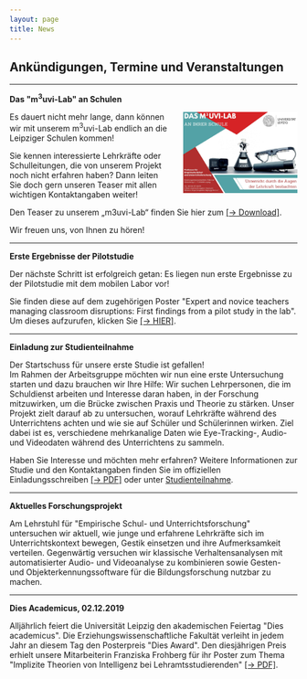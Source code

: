 ```yaml
---
layout: page
title: News
---
```


## Ankündigungen, Termine und Veranstaltungen

***

**Das "m<sup>3</sup>uvi-Lab" an Schulen**

<p><img src="assets/images/Karte_m3uvi-lab_final.jpg" width="200" hight="142" alt="" style="float:right; margin-left:20px;">Es dauert nicht mehr lange, dann können wir mit unserem m<sup>3</sup>uvi-Lab endlich an die Leipziger Schulen kommen!

Sie kennen interessierte Lehrkräfte oder Schulleitungen, die von unserem Projekt noch nicht erfahren haben? Dann leiten Sie doch gern unseren Teaser mit allen wichtigen Kontaktangaben weiter!

Den Teaser zu unserem „m3uvi-Lab“ finden Sie hier zum <a href="/assets/pdfs/Karte_m3uvi-lab_final.pdf">[&rarr; Download]</a>.


Wir freuen uns, von Ihnen zu hören!</p>

***

**Erste Ergebnisse der Pilotstudie**

Der nächste Schritt ist erfolgreich getan: Es liegen nun erste Ergebnisse zu der Pilotstudie mit dem mobilen Labor vor!

Sie finden diese auf dem zugehörigen Poster "Expert and novice teachers managing classroom disruptions: First findings from a pilot study in the lab". Um dieses aufzurufen, klicken Sie <a href="/assets/pdfs/Mandy_Klatt_Poster_SIG27.pdf">[&rarr; HIER]</a>.

***

**Einladung zur Studienteilnahme**

Der Startschuss für unsere erste Studie ist gefallen!    
Im Rahmen der Arbeitsgruppe möchten wir nun eine erste Untersuchung starten und dazu brauchen wir Ihre Hilfe: Wir suchen Lehrpersonen, die im Schuldienst arbeiten und Interesse daran haben, in der Forschung mitzuwirken, um die Brücke zwischen Praxis und Theorie zu stärken. 
Unser Projekt zielt darauf ab zu untersuchen, worauf Lehrkräfte während des Unterrichtens achten und wie sie auf Schüler und Schülerinnen wirken. Ziel dabei ist es, verschiedene mehrkanalige Daten wie Eye-Tracking-, Audio- und Videodaten während des Unterrichtens zu sammeln. 

Haben Sie Interesse und möchten mehr erfahren? 
Weitere Informationen zur Studie und den Kontaktangaben finden Sie im offiziellen Einladungsschreiben <a href="/assets/pdfs/Einladung_Pilotstudie.pdf">[&rarr; PDF]</a> oder unter [Studienteilnahme](https://empschul-leipzig.github.io/studien).

***

**Aktuelles Forschungsprojekt**

Am Lehrstuhl für "Empirische Schul- und Unterrichtsforschung" untersuchen wir aktuell, wie junge und erfahrene Lehrkräfte sich im Unterrichtskontext bewegen, Gestik einsetzen und ihre Aufmerksamkeit verteilen. Gegenwärtig versuchen wir klassische Verhaltensanalysen mit automatisierter Audio- und Videoanalyse zu kombinieren sowie Gesten- und Objekterkennungssoftware für die Bildungsforschung nutzbar zu machen.
 
***

**Dies Academicus, 02.12.2019**  

Alljährlich feiert die Universität Leipzig den akademischen Feiertag "Dies academicus". Die Erziehungswissenschaftliche Fakultät verleiht in jedem Jahr an diesem Tag den Posterpreis "Dies Award". Den diesjährigen Preis erhielt unsere Mitarbeiterin Franziska Frohberg für ihr Poster zum Thema "Implizite Theorien von Intelligenz bei Lehramtsstudierenden" <a href="/assets/pdfs/Frohberg_Poster_2019_12_02.pdf">[&rarr; PDF]</a>.
